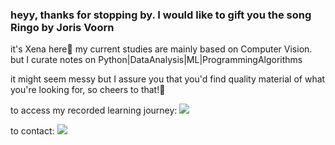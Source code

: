 
### heyy, thanks for stopping by. I would like to gift you the song Ringo by Joris Voorn

it's Xena here👋
my current studies are mainly based on Computer Vision.
but I curate notes on Python|DataAnalysis|ML|ProgrammingAlgorithms

it might seem messy but I assure you that you'd find quality material of what you're looking for, so cheers to that!🎉

to access my recorded learning journey:  [![](https://img.shields.io/badge/medium-%2312100E.svg?&style=for-the-badge&logo=medium&logoColor=white)](https://medium.com/@xenagarage)

to contact:   [![](https://img.shields.io/badge/linkedin-%230077B5.svg?&style=for-the-badge&logo=linkedin&logoColor=white)](https://www.linkedin.com/in/senanursahin/?locale=en_US) 


